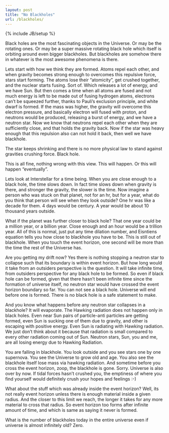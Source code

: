 ```yaml
---
layout: post
title: "No Blackholes"
url: /blackholes/
---
```

{% include JB/setup %}

Black holes are the most fascinating objects in the Universe. Or may be the
rotating ones. Or may be a super massive rotating black hole which itself is
orbiting around even bigger blackholes. But blackholes are somehow there in
whatever is the most awesome phenomena is there.

Lets start with how we think they are formed. Atoms repel each other, and when
gravity becomes strong enough to overcomes this repulsive force, stars start
forming. The atoms lose their “atomicity”, get crushed together, and the nuclear
starts fusing. Sort of. Which releases a lot of energy, and we have Sun. But
then comes a time when all atoms are fused and not much energy is left to be
made out of fusing hydrogen atoms, electrons can’t be squeezed further, thanks
to Pauli’s exclusion principle, and white dwarf is formed. If the mass was
higher, the gravity will overcome this electron pressure, and basically electron
will fused with proton, and neutrons would be produced, releasing a burst of
energy, and we have a neutron star. Now we know that neutrons repel each other
when they are sufficiently close, and that holds the gravity back. Now if the
star was heavy enough that this repulsion also can not hold it back, then well
we have blackhole.

The star keeps shrinking and there is no more physical law to stand against
gravities crushing force. Black hole.

This is all fine, nothing wrong with this view. This will happen. Or this will
happen “eventually”.

Lets look at Interstellar for a time being. When you are close enough to a black
hole, the time slows down. In fact time slows down when gravity is there, and
stronger the gravity, the slower is the time. Now imagine a person who was stuck
on that planet, not for an hr, but for a year, what do you think that person
will see when they look outside? One hr was like a decade for them. 4 days would
be century. A year would be about 10 thousand years outside.

What if the planet was further closer to black hole? That one year could be a
million year, or a billion year. Close enough and an hour would be a trillion
year. All of this is normal, just put any time dilation number, and Eisntiens
equation tells you how close to blackhole you have to be. This is still out of
blackhole. When you touch the event horizon, one second will be more than the
time the rest of the Universe has.

Are you getting my drift now? Yes there is nothing stopping a neutron star to
collapse such that its boundary is within event horizon. But how long would it
take from an outsiders perspective is the question. It will take infinite time,
from outsiders perspective for any black hole to be formed. So even if black
hole can be formed, given that there hasn’t been infinite time since the
formation of universe itself, no neutron star would have crossed the event
horizon boundary so far. You can not see a black hole. Universe will end before
one is formed. There is no black hole is a safe statement to make.

And you know what happens before any neutron star collapses in a blackhole? It
will evaporate. The Hawking radiation does not happen only in black holes. Even
near Sun pairs of particle-anti particles are getting formed, even Sun is
sucking one of them due to gravity, and other is escaping with positive energy.
Even Sun is radiating with Hawking radiation. We just don’t think about it
because that radiation is small compared to every other radiation coming out of
Sun. Neutron stars, Sun, you and me, are all losing energy due to Hawking
Radiation.

You are falling in blackhole. You look outside and you see stars one by one
supernova. You see the Universe to grow old and age. You also see the blackhole
itself lose mass via hawking radiation. And sometime before you cross the event
horizon, zoop, the blackhole is gone. Sorry. Universe is also over by now. If
tidal forces hasn’t crushed you, the emptiness of where you find yourself would
definitely crush your hopes and feelings :-)

What about the stuff which was already inside the event horizon? Well, its not
really event horizon unless there is enough material inside a given radius. And
the closer to this limit we reach, the longer it takes for any more material to
cross that radius. So event horizon too forms after infinite amount of time, and
which is same as saying it never is formed.

What is the number of blackholes today in the entire universe even if universe
is almost infinitely old? Zero.
